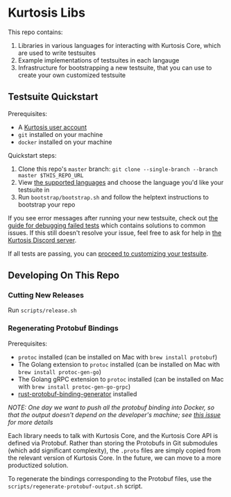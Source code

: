 Kurtosis Libs
==================
This repo contains:

1. Libraries in various languages for interacting with Kurtosis Core, which are used to write testsuites
1. Example implementations of testsuites in each langauge
1. Infrastructure for bootstrapping a new testsuite, that you can use to create your own customized testsuite

Testsuite Quickstart
--------------------
Prerequisites:
* A [Kurtosis user account](https://www.kurtosistech.com/sign-up)
* `git` installed on your machine
* `docker` installed on your machine

Quickstart steps:
1. Clone this repo's `master` branch: `git clone --single-branch --branch master $THIS_REPO_URL`
1. View [the supported languages](https://github.com/kurtosis-tech/kurtosis-libs/blob/master/supported-languages.txt) and choose the language you'd like your testsuite in
1. Run `bootstrap/bootstrap.sh` and follow the helptext instructions to bootstrap your repo

If you see error messages after running your new testsuite, check out [the guide for debugging failed tests](./debugging-failed-tests.md) which contains solutions to common issues. If this still doesn't resolve your issue, feel free to ask for help in [the Kurtosis Discord server](https://discord.gg/6Jjp9c89z9).

If all tests are passing, you can [proceed to customizing your testsuite](https://docs.kurtosistech.com/kurtosis-core/testsuite-customization).

Developing On This Repo
-----------------------
### Cutting New Releases
Run `scripts/release.sh`

### Regenerating Protobuf Bindings
Prerequisites:
* `protoc` installed (can be installed on Mac with `brew install protobuf`)
* The Golang extension to `protoc` installed (can be installed on Mac with `brew install protoc-gen-go`)
* The Golang gRPC extension to `protoc` installed (can be installed on Mac with `brew install protoc-gen-go-grpc`)
* [rust-protobuf-binding-generator](https://github.com/kurtosis-tech/rust-protobuf-binding-generator) installed

_NOTE: One day we want to push all the protobuf binding into Docker, so that the output doesn't depend on the developer's machine; see [this issue](https://github.com/kurtosis-tech/kurtosis-libs/issues/22) for more details_

Each library needs to talk with Kurtosis Core, and the Kurtosis Core API is defined via Protobuf. Rather than storing the Protobufs in Git submodules (which add significant complexity), the `.proto` files are simply copied from the relevant version of Kurtosis Core. In the future, we can move to a more productized solution.

To regenerate the bindings corresponding to the Protobuf files, use the `scripts/regenerate-protobuf-output.sh` script.
